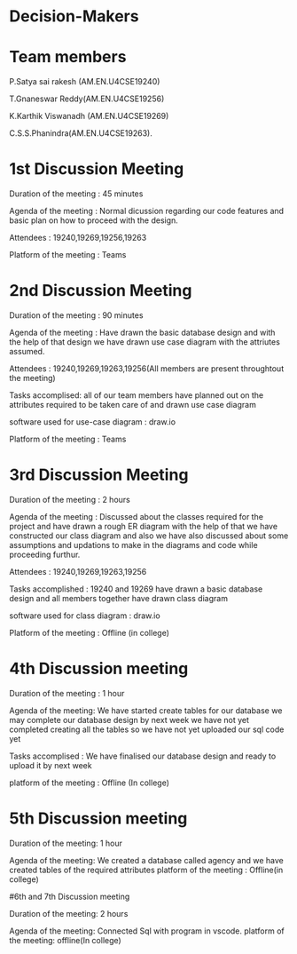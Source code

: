# Decision-Makers

# Team members

P.Satya sai rakesh (AM.EN.U4CSE19240)

T.Gnaneswar Reddy(AM.EN.U4CSE19256)

K.Karthik Viswanadh (AM.EN.U4CSE19269)

C.S.S.Phanindra(AM.EN.U4CSE19263).

# 1st Discussion Meeting

Duration of the meeting : 45 minutes

Agenda of the meeting : Normal dicussion regarding our code features  and basic plan on how to proceed with the design.

Attendees : 19240,19269,19256,19263

Platform of the meeting : Teams

# 2nd Discussion Meeting

Duration of the meeting : 90 minutes

Agenda of the meeting : Have drawn the basic database design and with the help of that design we have drawn use case diagram with the attriutes assumed.

Attendees : 19240,19269,19263,19256(All members are present throughtout the meeting)

Tasks accomplised: all of our team members have planned out on the attributes required to be taken care of and drawn use case diagram

software used for use-case diagram : draw.io

Platform of the meeting : Teams


# 3rd Discussion Meeting

Duration of the meeting : 2 hours

Agenda of the meeting : Discussed about the classes required for the project and have drawn a rough ER diagram with the help of that we have constructed our class diagram and also we have also discussed about some assumptions and updations to make in the diagrams and code while proceeding furthur.

Attendees : 19240,19269,19263,19256

Tasks accomplished : 19240 and 19269 have drawn a basic database design and all members together have drawn class diagram

software used for class diagram : draw.io

Platform of the meeting : Offline (in college)

# 4th Discussion meeting

Duration of the meeting : 1 hour

Agenda of the meeting: We have started create tables for our database we may complete our database design by next week we have not yet completed creating all the tables so we have not yet uploaded our sql code yet

Tasks accomplised : We have finalised our database design and ready to upload it by next week

platform of the meeting : Offline (In college)

# 5th Discussion meeting

Duration of the meeting: 1 hour

Agenda of the meeting: We created a database called agency and we have created tables of the required attributes
platform of the meeting : Offline(in college)

#6th and 7th Discussion meeting

Duration of the meeting: 2 hours

Agenda of the meeting: Connected Sql with program in vscode.
platform of the meeting: offline(In college)
